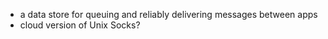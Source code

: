 - a data store for queuing and reliably delivering messages between apps
- cloud version of Unix Socks?